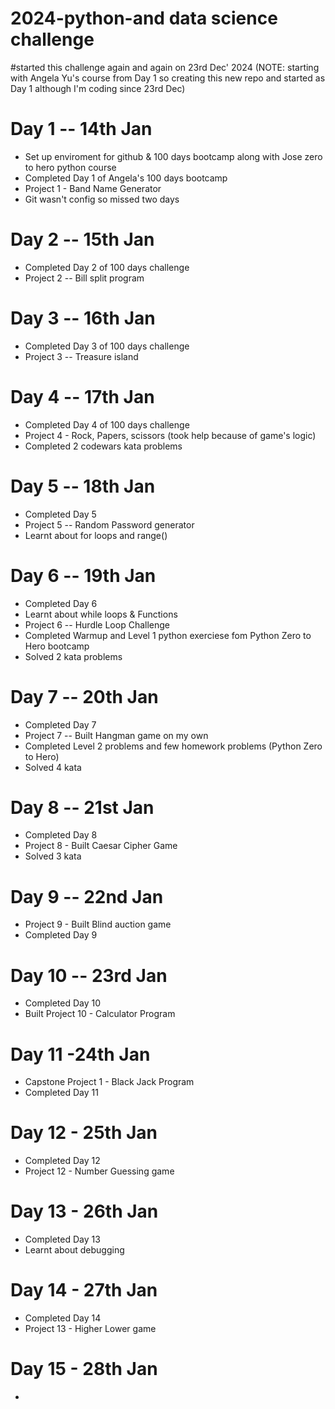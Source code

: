 # 2024-python-and data science challenge
#started this challenge again and again on 23rd Dec' 2024 
(NOTE: starting with Angela Yu's course from Day 1 so creating this new repo and started as Day 1 although I'm coding since 23rd Dec)

# Day 1 -- 14th Jan
- Set up enviroment for github & 100 days bootcamp along with Jose zero to hero python course
- Completed Day 1 of Angela's 100 days bootcamp 
- Project 1 - Band Name Generator
- Git wasn't config so missed two days 

# Day 2 -- 15th Jan
- Completed Day 2 of 100 days challenge
- Project 2 -- Bill split program

# Day 3 -- 16th Jan
- Completed Day 3 of 100 days challenge
- Project 3 -- Treasure island 

# Day 4 -- 17th Jan
- Completed Day 4 of 100 days challenge
- Project 4 - Rock, Papers, scissors (took help because of game's logic)
- Completed 2 codewars kata problems

# Day 5 -- 18th Jan
- Completed Day 5
- Project 5 -- Random Password generator
- Learnt about for loops and range()

# Day 6 -- 19th Jan
- Completed Day 6
- Learnt about while loops & Functions
- Project 6 -- Hurdle Loop Challenge
- Completed Warmup and Level 1 python exerciese fom Python Zero to Hero bootcamp
- Solved 2 kata problems

# Day 7 -- 20th Jan
- Completed Day 7
- Project 7 -- Built Hangman game on my own 
- Completed Level 2 problems and few homework problems (Python Zero to Hero)
- Solved 4 kata

# Day 8 -- 21st Jan
- Completed Day 8
- Project 8 - Built Caesar Cipher Game
- Solved 3 kata 

# Day 9 -- 22nd Jan
- Project 9 - Built Blind auction game
- Completed Day 9

# Day 10 -- 23rd Jan
- Completed Day 10
- Built Project 10 - Calculator Program

# Day 11 -24th Jan
- Capstone Project 1 - Black Jack Program
- Completed Day 11

# Day 12 - 25th Jan
- Completed Day 12
- Project 12 - Number Guessing game

# Day 13 - 26th Jan
- Completed Day 13
- Learnt about debugging

# Day 14 - 27th Jan
- Completed Day 14
- Project 13 - Higher Lower game

# Day 15 - 28th Jan
- 